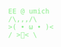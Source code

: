 <span style="color: lightgreen; font-family: monospace;">
EE @ umich<br>
  /\,,,/\ <br>
&gt;( • ω • )&lt; <br>
 /  &gt;🧋&lt;  \
</span>
